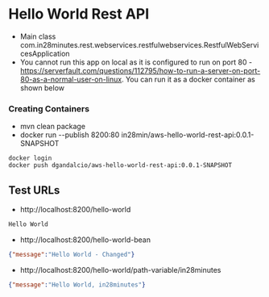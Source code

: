 # Hello World Rest API

- Main class com.in28minutes.rest.webservices.restfulwebservices.RestfulWebServicesApplication 
- You cannot run this app on local as it is configured to run on port 80 - https://serverfault.com/questions/112795/how-to-run-a-server-on-port-80-as-a-normal-user-on-linux. You can run it as a docker container as shown below


### Creating Containers

- mvn clean package
- docker run --publish 8200:80 in28min/aws-hello-world-rest-api:0.0.1-SNAPSHOT

```
docker login
docker push dgandalcio/aws-hello-world-rest-api:0.0.1-SNAPSHOT

```

## Test URLs

- http://localhost:8200/hello-world

```txt
Hello World
```

- http://localhost:8200/hello-world-bean

```json
{"message":"Hello World - Changed"}
```

- http://localhost:8200/hello-world/path-variable/in28minutes

```json
{"message":"Hello World, in28minutes"}
```
